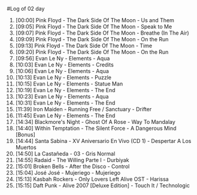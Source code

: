 #Log of 02 day

1. [00:00] Pink Floyd - The Dark Side Of The Moon - Us and Them
1. [09:05] Pink Floyd - The Dark Side Of The Moon - Speak to Me
1. [09:07] Pink Floyd - The Dark Side Of The Moon - Breathe (In The Air)
1. [09:09] Pink Floyd - The Dark Side Of The Moon - On the Run
1. [09:13] Pink Floyd - The Dark Side Of The Moon - Time
1. [09:20] Pink Floyd - The Dark Side Of The Moon - On the Run
1. [09:56] Evan Le Ny - Elements - Aqua
1. [10:03] Evan Le Ny - Elements - Credits
1. [10:06] Evan Le Ny - Elements - Aqua
1. [10:13] Evan Le Ny - Elements - Puzzle
1. [10:15] Evan Le Ny - Elements - Statue Man
1. [10:19] Evan Le Ny - Elements - The End
1. [10:23] Evan Le Ny - Elements - Aqua
1. [10:31] Evan Le Ny - Elements - The End
1. [11:39] Iron Maiden - Running Free / Sanctuary - Drifter
1. [11:45] Evan Le Ny - Elements - The End
1. [14:34] Blackmore's Night - Ghost Of A Rose - Way To Mandalay
1. [14:40] Within Temptation - The Silent Force - A Dangerous Mind [Bonus]
1. [14:44] Santa Sabina - XV Aniversario En Vivo (CD 1) - Despertar A Los Muertos
1. [14:50] La Castañeda - 03 - Gris Normal
1. [14:55] Radaid - The Willing Parte I - Durbiyak
1. [15:01] Broken Bells - After the Disco - Control
1. [15:04] José José - Mujeriego - Mujeriego
1. [15:13] Kasbah Rockers - Only Lovers Left Alive OST - Harissa
1. [15:15] Daft Punk - Alive 2007 [Deluxe Edition] - Touch It / Technologic
